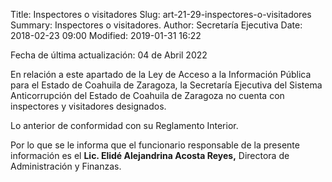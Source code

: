 Title: Inspectores o visitadores
Slug: art-21-29-inspectores-o-visitadores
Summary: Inspectores o visitadores.
Author: Secretaría Ejecutiva
Date: 2018-02-23 09:00
Modified: 2019-01-31 16:22


Fecha de última actualización: 04 de Abril 2022


En relación a este apartado de la Ley de Acceso a la Información Pública para el Estado de Coahuila de Zaragoza, la Secretaría Ejecutiva del Sistema Anticorrupción del Estado de Coahuila de Zaragoza no cuenta con inspectores y visitadores designados.

Lo anterior de conformidad con su Reglamento Interior.

Por lo que se le informa que el funcionario responsable de la presente información es el **Lic. Elidé Alejandrina Acosta Reyes,** Directora de Administración y Finanzas.
